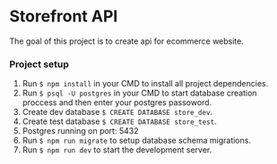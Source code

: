 # Storefront API
The goal of this project is to create api for ecommerce website.

### Project setup

1. Run `$ npm install` in your CMD to install all project dependencies.
2. Run `$ psql -U postgres` in your CMD to start database creation proccess and then enter your postgres passoword.
3. Create dev database `$ CREATE DATABASE store_dev`.
4. Create test database `$ CREATE DATABASE store_test`.
5. Postgres running on port: 5432
6. Run `$ npm run migrate` to setup database schema migrations.
7. Run `$ npm run dev` to start the development server.
